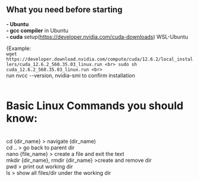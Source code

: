 ## What you need before starting  <br>
**- Ubuntu** <br>
**- gcc compiler** in Ubuntu <br>
**- cuda** setup(https://developer.nvidia.com/cuda-downloads) WSL-Ubuntu <br>

  {Example: <br>
    ```
    wget https://developer.download.nvidia.com/compute/cuda/12.6.2/local_installers/cuda_12.6.2_560.35.03_linux.run <br>
    sudo sh cuda_12.6.2_560.35.03_linux.run <br>
    ```
    <br>
run nvcc --version, nvidia-smi to confirm installation <br>
<br>
# Basic Linux Commands you should know:<br>
<br>
  cd {dir_name}  > navigate (dir_name) <br>
  cd ..          > go back to parent dir <br>
  nano {file_name} > create a file and exit the text <br>
  mkdir {dir_name}, rmdir {dir_name}  >create and remove dir <br>
  pwd            > print out working dir <br>
  ls             > show all files/dir under the working dir <br>
